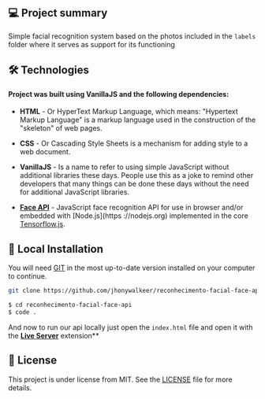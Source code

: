 ## 💻 Project summary

Simple facial recognition system based on the photos included in the `labels` folder where it serves as support for its functioning

## 🛠 Technologies

#### Project was built using **VanillaJS** and the following dependencies:

- **HTML** - Or HyperText Markup Language, which means: "Hypertext Markup Language" is a markup language used in the construction of the "skeleton" of web pages.

- **CSS** - Or Cascading Style Sheets is a mechanism for adding style to a web document.

- **VanillaJS** - Is a name to refer to using simple JavaScript without additional libraries these days‎‎. People use this as a joke to remind other developers that many things can be done these days without the need for additional JavaScript libraries.

- **[Face API](https://github.com/justadudewhohacks/face-api.js/)** - JavaScript face recognition API for use in browser and/or embedded with [Node.js](https ://nodejs.org) implemented in the core [Tensorflow.js](https://www.tensorflow.org/).

## 🔨 Local Installation

You will need [GIT](https://git-scm.com/) in the most up-to-date version installed on your computer to continue.

```bash
git clone https://github.com/jhonywalkeer/reconhecimento-facial-face-api.git

$ cd reconhecimento-facial-face-api
$ code .
```

And now to run our api locally just open the `index.html` file and open it with the **[Live Server](https://marketplace.visualstudio.com/items?itemName=ritwickdey.LiveServer)** extension**

## 📖 License

This project is under license from MIT. See the [LICENSE](LICENSE.md) file for more details.
